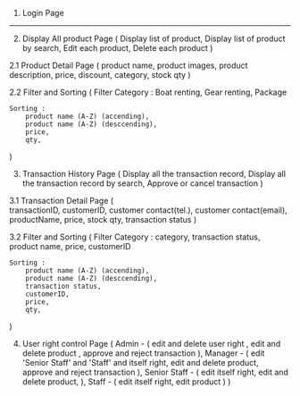 1. Login Page

---------------------------

2. Display All product Page
(
    Display list of product,
    Display list of product by search,
    Edit each product,
    Delete each product
)

2.1 Product Detail Page
(
    product name,
    product images,
    product description,
    price,
    discount,
    category,
    stock qty
)

2.2 Filter and Sorting
(
    Filter Category :
        Boat renting,
        Gear renting,
        Package

    Sorting :
        product name (A-Z) (accending),
        product name (A-Z) (desccending),
        price,
        qty,
)

3. Transaction History Page
(
    Display all the transaction record,
    Display all the transaction record by search,
    Approve or cancel transaction
)

3.1 Transaction Detail Page
(   
    transactionID,
    customerID,
    customer contact(tel.),
    customer contact(email),
    productName,
    price,
    stock qty,
    transaction status
)

3.2 Filter and Sorting
(
    Filter Category :
        category,
        transaction status,
        product name,
        price,
        customerID

    Sorting :
        product name (A-Z) (accending),
        product name (A-Z) (desccending),
        transaction status,
        customerID,
        price,
        qty,
)

4. User right control Page
(
    Admin - (
        edit and delete user right , 
        edit and delete product ,
        approve and reject transaction
    ),
    Manager - (
        edit 'Senior Staff' and 'Staff' and itself right,
        edit and delete product,
        approve and reject transaction
    ),
    Senior Staff - (
        edit itself right,
        edit and delete product,
    ),
    Staff - (
        edit itself right,
        edit product
    )
)